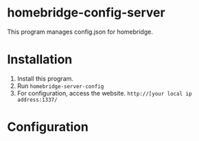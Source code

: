 # homebridge-config-server
This program manages config.json for homebridge.

# Installation
1. Install this program.
2. Run `homebridge-server-config`
3. For configuration, access the website. `http://[your local ip address:1337/`

# Configuration
